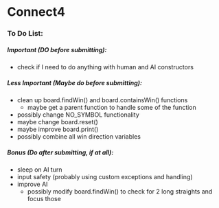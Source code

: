 # Connect4

### To Do List:

##### Important (DO before submitting):
- check if I need to do anything with human and AI constructors


##### Less Important (Maybe do before submitting):
- clean up board.findWin() and board.containsWin() functions
    - maybe get a parent function to handle some of the function
- possibly change NO_SYMBOL functionality
- maybe change board.reset()
- maybe improve board.print()
- possibly combine all win direction variables


##### Bonus (Do after submitting, if at all):
- sleep on AI turn
- input safety (probably using custom exceptions and handling)
- improve AI
    - possibly modify board.findWin() to check for 2 long straights and focus those
